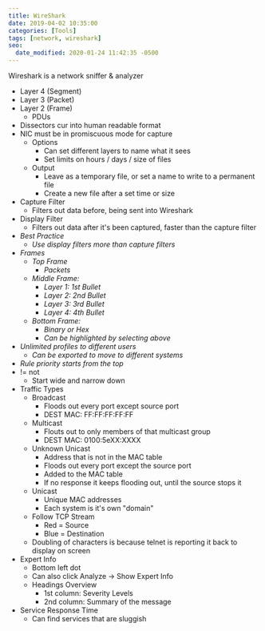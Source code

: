 ```yaml
---
title: WireShark
date: 2019-04-02 10:35:00
categories: [Tools]
tags: [network, wireshark]
seo:
  date_modified: 2020-01-24 11:42:35 -0500
---
```


Wireshark is a network sniffer & analyzer

* Layer 4 (Segment)
* Layer 3 (Packet)
* Layer 2 (Frame)
  * PDUs
* Dissectors cur into human readable format
* NIC must be in promiscuous mode for capture
  * Options
    * Can set different layers to name what it sees
    * Set limits on hours / days / size of files
  * Output
    * Leave as a temporary file, or set a name to write to a permanent file
    * Create a new file after a set time or size
* Capture Filter
  * Filters out data before, being sent into Wireshark
* Display Filter
  * Filters out data after it's been captured, faster than the capture filter
* *Best Practice*
  * *Use display filters more than capture filters*
* *Frames*
  * *Top Frame*
    * *Packets*
  * *Middle Frame:*
    * *Layer 1: 1st Bullet*
    * *Layer 2: 2nd Bullet*
    * *Layer 3: 3rd Bullet*
    * *Layer 4: 4th Bullet*
  * *Bottom Frame:*
    * *Binary or Hex*
    * *Can be highlighted by selecting above*
* *Unlimited profiles to different users*
  * *Can be exported to move to different systems*
* *Rule priority starts from the top*
* \!= not
  * Start wide and narrow down
* Traffic Types
  * Broadcast
    * Floods out every port except source port
    * DEST MAC: FF:FF:FF:FF:FF
  * Multicast
    * Flouts out to only members of that multicast group
    * DEST MAC: 0100:5eXX:XXXX
  * Unknown Unicast
    * Address that is not in the MAC table
    * Floods out every port except the source port
    * Added to the MAC table
    * If no response it keeps flooding out, until the source stops it
  * Unicast
    * Unique MAC addresses
    * Each system is it's own "domain"
  * Follow TCP Stream
    * Red = Source
    * Blue = Destination
  * Doubling of characters is because telnet is reporting it back to display on screen
* Expert Info
  * Bottom left dot
  * Can also click Analyze -&gt; Show Expert Info
  * Headings Overview
    * 1st column: Severity Levels
    * 2nd column: Summary of the message
* Service Response Time
  * Can find services that are sluggish